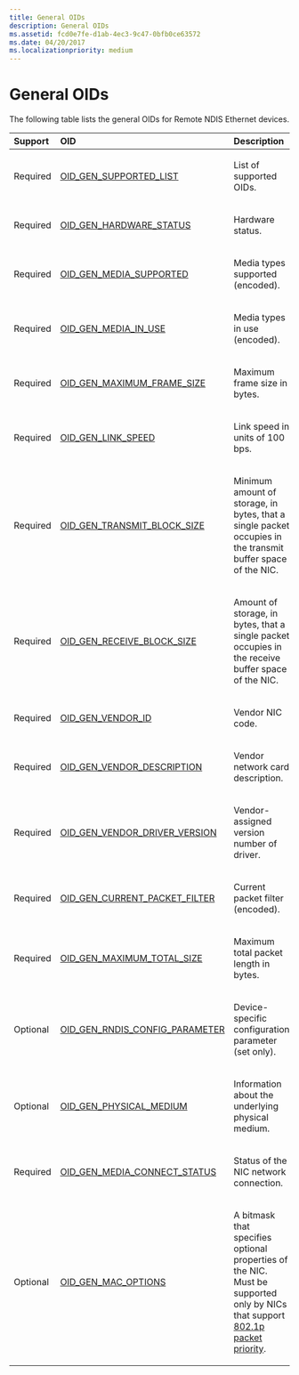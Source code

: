```yaml
---
title: General OIDs
description: General OIDs
ms.assetid: fcd0e7fe-d1ab-4ec3-9c47-0bfb0ce63572
ms.date: 04/20/2017
ms.localizationpriority: medium
---
```


# General OIDs





The following table lists the general OIDs for Remote NDIS Ethernet devices.

<table>
<colgroup>
<col width="33%" />
<col width="33%" />
<col width="33%" />
</colgroup>
<thead>
<tr class="header">
<th align="left">Support</th>
<th align="left">OID</th>
<th align="left">Description</th>
</tr>
</thead>
<tbody>
<tr class="odd">
<td align="left"><p>Required</p></td>
<td align="left"><p><a href="https://docs.microsoft.com/windows-hardware/drivers/network/oid-gen-supported-list" data-raw-source="[OID_GEN_SUPPORTED_LIST](https://docs.microsoft.com/windows-hardware/drivers/network/oid-gen-supported-list)">OID_GEN_SUPPORTED_LIST</a></p></td>
<td align="left"><p>List of supported OIDs.</p></td>
</tr>
<tr class="even">
<td align="left"><p>Required</p></td>
<td align="left"><p><a href="https://docs.microsoft.com/windows-hardware/drivers/network/oid-gen-hardware-status" data-raw-source="[OID_GEN_HARDWARE_STATUS](https://docs.microsoft.com/windows-hardware/drivers/network/oid-gen-hardware-status)">OID_GEN_HARDWARE_STATUS</a></p></td>
<td align="left"><p>Hardware status.</p></td>
</tr>
<tr class="odd">
<td align="left"><p>Required</p></td>
<td align="left"><p><a href="https://docs.microsoft.com/windows-hardware/drivers/network/oid-gen-media-supported" data-raw-source="[OID_GEN_MEDIA_SUPPORTED](https://docs.microsoft.com/windows-hardware/drivers/network/oid-gen-media-supported)">OID_GEN_MEDIA_SUPPORTED</a></p></td>
<td align="left"><p>Media types supported (encoded).</p></td>
</tr>
<tr class="even">
<td align="left"><p>Required</p></td>
<td align="left"><p><a href="https://docs.microsoft.com/windows-hardware/drivers/network/oid-gen-media-in-use" data-raw-source="[OID_GEN_MEDIA_IN_USE](https://docs.microsoft.com/windows-hardware/drivers/network/oid-gen-media-in-use)">OID_GEN_MEDIA_IN_USE</a></p></td>
<td align="left"><p>Media types in use (encoded).</p></td>
</tr>
<tr class="odd">
<td align="left"><p>Required</p></td>
<td align="left"><p><a href="https://docs.microsoft.com/windows-hardware/drivers/network/oid-gen-maximum-frame-size" data-raw-source="[OID_GEN_MAXIMUM_FRAME_SIZE](https://docs.microsoft.com/windows-hardware/drivers/network/oid-gen-maximum-frame-size)">OID_GEN_MAXIMUM_FRAME_SIZE</a></p></td>
<td align="left"><p>Maximum frame size in bytes.</p></td>
</tr>
<tr class="even">
<td align="left"><p>Required</p></td>
<td align="left"><p><a href="https://docs.microsoft.com/windows-hardware/drivers/network/oid-gen-link-speed" data-raw-source="[OID_GEN_LINK_SPEED](https://docs.microsoft.com/windows-hardware/drivers/network/oid-gen-link-speed)">OID_GEN_LINK_SPEED</a></p></td>
<td align="left"><p>Link speed in units of 100 bps.</p></td>
</tr>
<tr class="odd">
<td align="left"><p>Required</p></td>
<td align="left"><p><a href="https://docs.microsoft.com/windows-hardware/drivers/network/oid-gen-transmit-block-size" data-raw-source="[OID_GEN_TRANSMIT_BLOCK_SIZE](https://docs.microsoft.com/windows-hardware/drivers/network/oid-gen-transmit-block-size)">OID_GEN_TRANSMIT_BLOCK_SIZE</a></p></td>
<td align="left"><p>Minimum amount of storage, in bytes, that a single packet occupies in the transmit buffer space of the NIC.</p></td>
</tr>
<tr class="even">
<td align="left"><p>Required</p></td>
<td align="left"><p><a href="https://docs.microsoft.com/windows-hardware/drivers/network/oid-gen-receive-block-size" data-raw-source="[OID_GEN_RECEIVE_BLOCK_SIZE](https://docs.microsoft.com/windows-hardware/drivers/network/oid-gen-receive-block-size)">OID_GEN_RECEIVE_BLOCK_SIZE</a></p></td>
<td align="left"><p>Amount of storage, in bytes, that a single packet occupies in the receive buffer space of the NIC.</p></td>
</tr>
<tr class="odd">
<td align="left"><p>Required</p></td>
<td align="left"><p><a href="https://docs.microsoft.com/windows-hardware/drivers/network/oid-gen-vendor-id" data-raw-source="[OID_GEN_VENDOR_ID](https://docs.microsoft.com/windows-hardware/drivers/network/oid-gen-vendor-id)">OID_GEN_VENDOR_ID</a></p></td>
<td align="left"><p>Vendor NIC code.</p></td>
</tr>
<tr class="even">
<td align="left"><p>Required</p></td>
<td align="left"><p><a href="https://docs.microsoft.com/windows-hardware/drivers/network/oid-gen-vendor-description" data-raw-source="[OID_GEN_VENDOR_DESCRIPTION](https://docs.microsoft.com/windows-hardware/drivers/network/oid-gen-vendor-description)">OID_GEN_VENDOR_DESCRIPTION</a></p></td>
<td align="left"><p>Vendor network card description.</p></td>
</tr>
<tr class="odd">
<td align="left"><p>Required</p></td>
<td align="left"><p><a href="https://docs.microsoft.com/windows-hardware/drivers/network/oid-gen-vendor-driver-version" data-raw-source="[OID_GEN_VENDOR_DRIVER_VERSION](https://docs.microsoft.com/windows-hardware/drivers/network/oid-gen-vendor-driver-version)">OID_GEN_VENDOR_DRIVER_VERSION</a></p></td>
<td align="left"><p>Vendor-assigned version number of driver.</p></td>
</tr>
<tr class="even">
<td align="left"><p>Required</p></td>
<td align="left"><p><a href="https://docs.microsoft.com/windows-hardware/drivers/network/oid-gen-current-packet-filter" data-raw-source="[OID_GEN_CURRENT_PACKET_FILTER](https://docs.microsoft.com/windows-hardware/drivers/network/oid-gen-current-packet-filter)">OID_GEN_CURRENT_PACKET_FILTER</a></p></td>
<td align="left"><p>Current packet filter (encoded).</p></td>
</tr>
<tr class="odd">
<td align="left"><p>Required</p></td>
<td align="left"><p><a href="https://docs.microsoft.com/windows-hardware/drivers/network/oid-gen-maximum-total-size" data-raw-source="[OID_GEN_MAXIMUM_TOTAL_SIZE](https://docs.microsoft.com/windows-hardware/drivers/network/oid-gen-maximum-total-size)">OID_GEN_MAXIMUM_TOTAL_SIZE</a></p></td>
<td align="left"><p>Maximum total packet length in bytes.</p></td>
</tr>
<tr class="even">
<td align="left"><p>Optional</p></td>
<td align="left"><p><a href="https://docs.microsoft.com/windows-hardware/drivers/network/oid-gen-rndis-config-parameter" data-raw-source="[OID_GEN_RNDIS_CONFIG_PARAMETER](https://docs.microsoft.com/windows-hardware/drivers/network/oid-gen-rndis-config-parameter)">OID_GEN_RNDIS_CONFIG_PARAMETER</a></p></td>
<td align="left"><p>Device-specific configuration parameter (set only).</p></td>
</tr>
<tr class="odd">
<td align="left"><p>Optional</p></td>
<td align="left"><p><a href="https://docs.microsoft.com/windows-hardware/drivers/network/oid-gen-physical-medium" data-raw-source="[OID_GEN_PHYSICAL_MEDIUM](https://docs.microsoft.com/windows-hardware/drivers/network/oid-gen-physical-medium)">OID_GEN_PHYSICAL_MEDIUM</a></p></td>
<td align="left"><p>Information about the underlying physical medium.</p></td>
</tr>
<tr class="even">
<td align="left"><p>Required</p></td>
<td align="left"><p><a href="https://docs.microsoft.com/windows-hardware/drivers/network/oid-gen-media-connect-status" data-raw-source="[OID_GEN_MEDIA_CONNECT_STATUS](https://docs.microsoft.com/windows-hardware/drivers/network/oid-gen-media-connect-status)">OID_GEN_MEDIA_CONNECT_STATUS</a></p></td>
<td align="left"><p>Status of the NIC network connection.</p></td>
</tr>
<tr class="odd">
<td align="left"><p>Optional</p></td>
<td align="left"><p><a href="https://docs.microsoft.com/windows-hardware/drivers/network/oid-gen-mac-options" data-raw-source="[OID_GEN_MAC_OPTIONS](https://docs.microsoft.com/windows-hardware/drivers/network/oid-gen-mac-options)">OID_GEN_MAC_OPTIONS</a></p></td>
<td align="left"><p>A bitmask that specifies optional properties of the NIC. Must be supported only by NICs that support <a href="https://docs.microsoft.com/previous-versions/windows/hardware/network/ff562331(v=vs.85)" data-raw-source="[802.1p packet priority](https://docs.microsoft.com/previous-versions/windows/hardware/network/ff562331(v=vs.85))">802.1p packet priority</a>.</p></td>
</tr>
</tbody>
</table>

 

 

 





